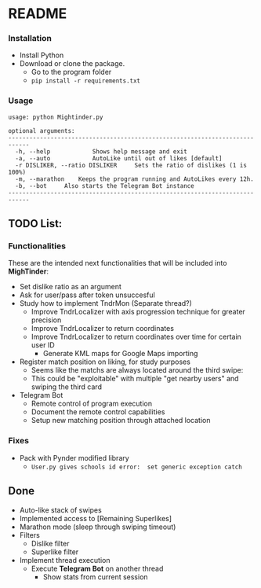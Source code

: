 # README

### Installation

- Install Python
- Download or clone the package.
	- Go to the program folder
	- `pip install -r requirements.txt`


### Usage

```
usage: python Mightinder.py 
		     
optional arguments: 
----------------------------------------------------------------------------
  -h, --help            Shows help message and exit
  -a, --auto            AutoLike until out of likes [default]
  -r DISLIKER, --ratio DISLIKER		Sets the ratio of dislikes (1 is 100%)		    
  -m, --marathon	Keeps the program running and AutoLikes every 12h. 
  -b, --bot		Also starts the Telegram Bot instance
----------------------------------------------------------------------------
```

## TODO List:

### Functionalities
These are the intended next functionalities that will be included into **MighTinder**: 
 - Set dislike ratio as an argument
 - Ask for user/pass after token unsuccesful
 - Study how to implement TndrMon (Separate thread?)
	 - Improve TndrLocalizer with axis progression technique for greater precision
	 - Improve TndrLocalizer to return coordinates
	 - Improve TndrLocalizer to return coordinates over time for certain user ID
		 - Generate KML maps for Google Maps importing
 - Register match position on liking, for study purposes
	 - Seems like the matchs are always located around the third swipe:
	 - This could be "exploitable" with multiple "get nearby users" and swiping the third card
 - Telegram Bot
	 - Remote control of program execution
	 - Document the remote control capabilities
	 - Setup new matching position through attached location


### Fixes

 - Pack with Pynder modified library
	 - `User.py gives schools id error:  set generic exception catch`
    
## Done
 - Auto-like stack of swipes
 - Implemented access to [Remaining Superlikes]
 - Marathon mode (sleep through swiping timeout)
 - Filters
	 - Dislike filter
	 - Superlike filter
 - Implement thread execution
	 - Execute **Telegram Bot** on another thread
		 - Show stats from current session
